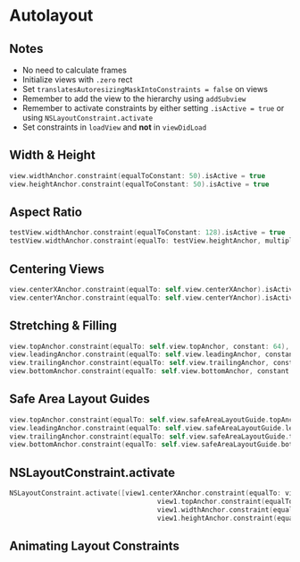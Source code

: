 # Autolayout

## Notes

* No need to calculate frames
* Initialize views with `.zero` rect
* Set `translatesAutoresizingMaskIntoConstraints = false` on views
* Remember to add the view to the hierarchy using `addSubview`
* Remember to activate constraints by either setting `.isActive = true` or using `NSLayoutConstraint.activate`
* Set constraints in `loadView` and **not** in `viewDidLoad`

## Width & Height

```swift
view.widthAnchor.constraint(equalToConstant: 50).isActive = true
view.heightAnchor.constraint(equalToConstant: 50).isActive = true
```

## Aspect Ratio

```swift
testView.widthAnchor.constraint(equalToConstant: 128).isActive = true
testView.widthAnchor.constraint(equalTo: testView.heightAnchor, multiplier: 16/9).isActive = true
```

## Centering Views

```swift
view.centerXAnchor.constraint(equalTo: self.view.centerXAnchor).isActive = true
view.centerYAnchor.constraint(equalTo: self.view.centerYAnchor).isActive = true
```

## Stretching & Filling

```swift
view.topAnchor.constraint(equalTo: self.view.topAnchor, constant: 64),
view.leadingAnchor.constraint(equalTo: self.view.leadingAnchor, constant: 64),
view.trailingAnchor.constraint(equalTo: self.view.trailingAnchor, constant: -64),
view.bottomAnchor.constraint(equalTo: self.view.bottomAnchor, constant: -64),
```

## Safe Area Layout Guides

```swift
view.topAnchor.constraint(equalTo: self.view.safeAreaLayoutGuide.topAnchor),
view.leadingAnchor.constraint(equalTo: self.view.safeAreaLayoutGuide.leadingAnchor),
view.trailingAnchor.constraint(equalTo: self.view.safeAreaLayoutGuide.trailingAnchor),
view.bottomAnchor.constraint(equalTo: self.view.safeAreaLayoutGuide.bottomAnchor),
```

## NSLayoutConstraint.activate

```swift
NSLayoutConstraint.activate([view1.centerXAnchor.constraint(equalTo: view.centerXAnchor),
                                     view1.topAnchor.constraint(equalTo: view.safeAreaLayoutGuide.topAnchor, constant: 10),
                                     view1.widthAnchor.constraint(equalToConstant: 150),
                                     view1.heightAnchor.constraint(equalToConstant: 50)])
```

## Animating Layout Constraints
